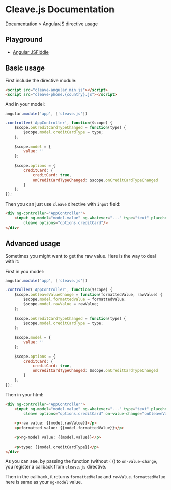 # Cleave.js Documentation 

[Documentation](https://github.com/nosir/cleave.js/blob/master/doc/doc.md) > AngularJS directive usage

## Playground

- [Angular JSFiddle](https://jsfiddle.net/nosir/q58sh22t/)

## Basic usage

First include the directive module:

```html
<script src="cleave-angular.min.js"></script>
<script src="cleave-phone.{country}.js"></script>
```

And in your model:

```js
angular.module('app', ['cleave.js'])

.controller('AppController', function($scope) {
    $scope.onCreditCardTypeChanged = function(type) {
        $scope.model.creditCardType = type;
    };
    
    $scope.model = {
        value: ''
    };
    
    $scope.options = {
        creditCard: {
            creditCard: true,
            onCreditCardTypeChanged: $scope.onCreditCardTypeChanged
        }
    };
});
```

Then you can just use `cleave` directive with `input` field:

```html
<div ng-controller="AppController">
    <input ng-model="model.value" ng-whatever="..." type="text" placeholder="Enter credit card number"
        cleave options="options.creditCard"/>
</div>
```

## Advanced usage

Sometimes you might want to get the raw value. Here is the way to deal with it:

First in you model:

```js
angular.module('app', ['cleave.js'])

.controller('AppController', function($scope) {
    $scope.onCleaveValueChange = function(formattedValue, rawValue) {
        $scope.model.formattedValue = formattedValue;
        $scope.model.rawValue = rawValue;
    };
    
    $scope.onCreditCardTypeChanged = function(type) {
        $scope.model.creditCardType = type;
    };
    
    $scope.model = {
        value: ''
    };
    
    $scope.options = {
        creditCard: {
            creditCard: true,
            onCreditCardTypeChanged: $scope.onCreditCardTypeChanged
        }
    };
});
```

Then in your html:

```html
<div ng-controller="AppController">
    <input ng-model="model.value" ng-whatever="..." type="text" placeholder="Enter credit card number"
        cleave options="options.creditCard" on-value-change="onCleaveValueChange"/>
    
    <p>raw value: {{model.rawValue}}</p>
    <p>formatted value: {{model.formattedValue}}</p>
    
    <p>ng-model value: {{model.value}}</p>
    
    <p>type: {{model.creditCardType}}</p>
</div>
```

As you can see, by passing the function (without `()`) to `on-value-change`, you register a callback from `cleave.js` directive.

Then in the callback, it returns `formattedValue` and `rawValue`. `formattedValue` here is same as your `ng-model` value.
